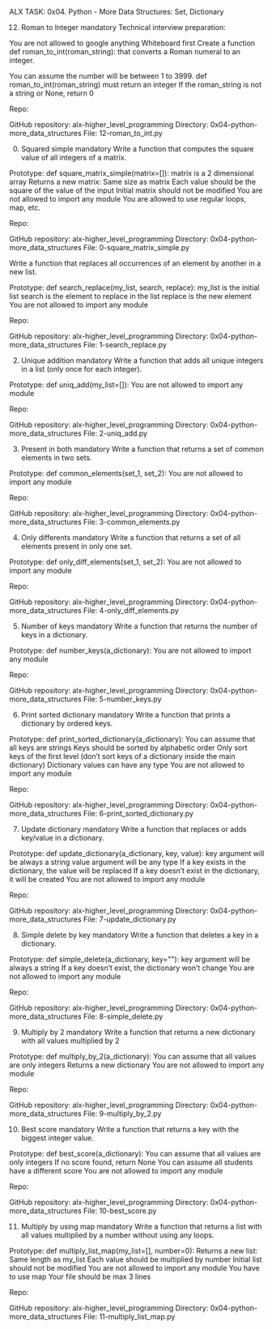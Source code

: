 ALX TASK: 0x04. Python - More Data Structures: Set, Dictionary





12. Roman to Integer
mandatory
Technical interview preparation:

You are not allowed to google anything
Whiteboard first
Create a function def roman_to_int(roman_string): that converts a Roman numeral to an integer.

You can assume the number will be between 1 to 3999.
def roman_to_int(roman_string) must return an integer
If the roman_string is not a string or None, return 0

Repo:

GitHub repository: alx-higher_level_programming
Directory: 0x04-python-more_data_structures
File: 12-roman_to_int.py


0. Squared simple
mandatory
Write a function that computes the square value of all integers of a matrix.

Prototype: def square_matrix_simple(matrix=[]):
matrix is a 2 dimensional array
Returns a new matrix:
Same size as matrix
Each value should be the square of the value of the input
Initial matrix should not be modified
You are not allowed to import any module
You are allowed to use regular loops, map, etc.

Repo:

GitHub repository: alx-higher_level_programming
Directory: 0x04-python-more_data_structures
File: 0-square_matrix_simple.py





Write a function that replaces all occurrences of an element by another in a new list.

Prototype: def search_replace(my_list, search, replace):
my_list is the initial list
search is the element to replace in the list
replace is the new element
You are not allowed to import any module

Repo:

GitHub repository: alx-higher_level_programming
Directory: 0x04-python-more_data_structures
File: 1-search_replace.py



2. Unique addition
mandatory
Write a function that adds all unique integers in a list (only once for each integer).

Prototype: def uniq_add(my_list=[]):
You are not allowed to import any module


Repo:

GitHub repository: alx-higher_level_programming
Directory: 0x04-python-more_data_structures
File: 2-uniq_add.py




3. Present in both
mandatory
Write a function that returns a set of common elements in two sets.

Prototype: def common_elements(set_1, set_2):
You are not allowed to import any module

Repo:

GitHub repository: alx-higher_level_programming
Directory: 0x04-python-more_data_structures
File: 3-common_elements.py




4. Only differents
mandatory
Write a function that returns a set of all elements present in only one set.

Prototype: def only_diff_elements(set_1, set_2):
You are not allowed to import any module

Repo:

GitHub repository: alx-higher_level_programming
Directory: 0x04-python-more_data_structures
File: 4-only_diff_elements.py




5. Number of keys
mandatory
Write a function that returns the number of keys in a dictionary.

Prototype: def number_keys(a_dictionary):
You are not allowed to import any module

Repo:

GitHub repository: alx-higher_level_programming
Directory: 0x04-python-more_data_structures
File: 5-number_keys.py




6. Print sorted dictionary
mandatory
Write a function that prints a dictionary by ordered keys.

Prototype: def print_sorted_dictionary(a_dictionary):
You can assume that all keys are strings
Keys should be sorted by alphabetic order
Only sort keys of the first level (don’t sort keys of a dictionary inside the main dictionary)
Dictionary values can have any type
You are not allowed to import any module


Repo:

GitHub repository: alx-higher_level_programming
Directory: 0x04-python-more_data_structures
File: 6-print_sorted_dictionary.py





7. Update dictionary
mandatory
Write a function that replaces or adds key/value in a dictionary.

Prototype: def update_dictionary(a_dictionary, key, value):
key argument will be always a string
value argument will be any type
If a key exists in the dictionary, the value will be replaced
If a key doesn’t exist in the dictionary, it will be created
You are not allowed to import any module


Repo:

GitHub repository: alx-higher_level_programming
Directory: 0x04-python-more_data_structures
File: 7-update_dictionary.py





8. Simple delete by key
mandatory
Write a function that deletes a key in a dictionary.

Prototype: def simple_delete(a_dictionary, key=""):
key argument will be always a string
If a key doesn’t exist, the dictionary won’t change
You are not allowed to import any module


Repo:

GitHub repository: alx-higher_level_programming
Directory: 0x04-python-more_data_structures
File: 8-simple_delete.py



9. Multiply by 2
mandatory
Write a function that returns a new dictionary with all values multiplied by 2

Prototype: def multiply_by_2(a_dictionary):
You can assume that all values are only integers
Returns a new dictionary
You are not allowed to import any module

Repo:

GitHub repository: alx-higher_level_programming
Directory: 0x04-python-more_data_structures
File: 9-multiply_by_2.py



10. Best score
mandatory
Write a function that returns a key with the biggest integer value.

Prototype: def best_score(a_dictionary):
You can assume that all values are only integers
If no score found, return None
You can assume all students have a different score
You are not allowed to import any module

Repo:

GitHub repository: alx-higher_level_programming
Directory: 0x04-python-more_data_structures
File: 10-best_score.py



11. Multiply by using map
mandatory
Write a function that returns a list with all values multiplied by a number without using any loops.

Prototype: def multiply_list_map(my_list=[], number=0):
Returns a new list:
Same length as my_list
Each value should be multiplied by number
Initial list should not be modified
You are not allowed to import any module
You have to use map
Your file should be max 3 lines

Repo:

GitHub repository: alx-higher_level_programming
Directory: 0x04-python-more_data_structures
File: 11-multiply_list_map.py
